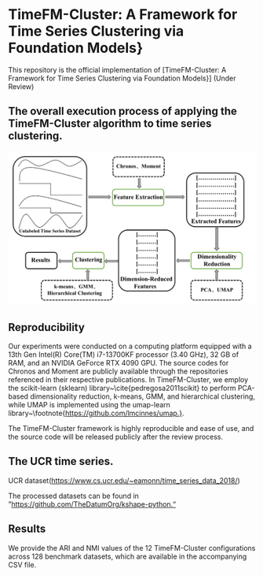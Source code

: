 # TimeFM-Cluster: A Framework for Time Series Clustering via Foundation Models}
This repository is the official implementation of [TimeFM-Cluster: A Framework for Time Series Clustering via Foundation Models}] (Under Review)

## The overall execution process of applying the TimeFM-Cluster algorithm to time series clustering.

![The overall execution process of applying the TimeFM-Cluster algorithm to time series clustering](framework.jpg) 




## Reproducibility

Our experiments were conducted on a computing platform equipped with a 13th Gen Intel(R) Core(TM) i7-13700KF processor (3.40 GHz), 32 GB of RAM, and an NVIDIA GeForce RTX 4090 GPU. The source codes for Chronos and Moment are publicly available through the repositories referenced in their respective publications. In TimeFM-Cluster, we employ the scikit-learn (sklearn) library~\cite{pedregosa2011scikit} to perform PCA-based dimensionality reduction, k-means, GMM, and hierarchical clustering, while UMAP is implemented using the umap-learn library~\footnote{https://github.com/lmcinnes/umap.}. 

The TimeFM-Cluster framework is highly reproducible and ease of use, and the source code will be released publicly after the review process.

## The UCR time series.

UCR dataset(https://www.cs.ucr.edu/~eamonn/time_series_data_2018/)

The processed datasets can be found in ”https://github.com/TheDatumOrg/kshape-python.“


## Results

We provide the ARI and NMI values of the 12 TimeFM-Cluster configurations across 128 benchmark datasets, which are available in the accompanying CSV file.



